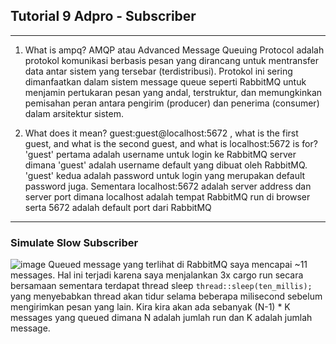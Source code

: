 ## Tutorial 9 Adpro - Subscriber
---
1. What is ampq?
AMQP atau Advanced Message Queuing Protocol adalah protokol komunikasi berbasis pesan yang dirancang untuk mentransfer data antar sistem yang tersebar (terdistribusi).
Protokol ini sering dimanfaatkan dalam sistem message queue seperti RabbitMQ untuk menjamin pertukaran pesan yang andal, terstruktur, dan memungkinkan pemisahan peran
antara pengirim (producer) dan penerima (consumer) dalam arsitektur sistem.

2. What does it mean? guest:guest@localhost:5672 , what is the first guest, and what
is the second guest, and what is localhost:5672 is for?
'guest' pertama adalah username untuk login ke RabbitMQ server dimana 'guest' adalah username default yang dibuat oleh RabbitMQ. 'guest' kedua adalah password untuk login yang
merupakan default password juga. Sementara localhost:5672 adalah server address dan server port dimana localhost adalah tempat RabbitMQ run di browser serta
5672 adalah default port dari RabbitMQ

---
### Simulate Slow Subscriber
![image](https://github.com/user-attachments/assets/6c60684f-c4eb-49e2-9944-f860bd50c9ad)
Queued message yang terlihat di RabbitMQ saya mencapai ~11 messages. Hal ini terjadi karena saya menjalankan 3x cargo run secara bersamaan sementara terdapat thread sleep `thread::sleep(ten_millis);` yang menyebabkan thread akan tidur selama beberapa milisecond sebelum mengirimkan pesan yang lain. Kira kira akan ada sebanyak (N-1) * K messages yang queued dimana N adalah jumlah run dan K adalah jumlah message.
